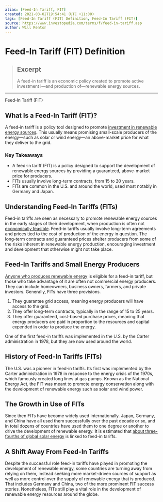 ```yaml
---
alias: [Feed-In Tariff, FIT]
created: 2021-03-02T19:54:41 (UTC +11:00)
tags: [Feed-In Tariff (FIT) Definition, Feed-In Tariff (FIT)]
source: https://www.investopedia.com/terms/f/feed-in-tariff.asp
author: Will Kenton
---
```


# Feed-In Tariff (FIT) Definition

> ## Excerpt
> A feed-in tariff is an economic policy created to promote active investment i—and production of—renewable energy sources.

---

Feed-In Tariff (FIT)
## What Is a Feed-In Tariff (FIT)?

A feed-in tariff is a policy tool designed to promote [investment in renewable energy sources](https://www.investopedia.com/renewable-energy-4689739). This usually means promising small-scale producers of the energy—such as solar or wind energy—an above-market price for what they deliver to the grid.

### Key Takeaways

-   A feed-in tariff (FIT) is a policy designed to support the development of renewable energy sources by providing a guaranteed, above-market price for producers.
-   FITs usually involve long-term contracts, from 15 to 20 years.
-   FITs are common in the U.S. and around the world, used most notably in Germany and Japan.

## Understanding Feed-In Tariffs (FITs)

Feed-in tariffs are seen as necessary to promote renewable energy sources in the early stages of their development, when production is often not [economically feasible](https://www.investopedia.com/terms/f/feasibility-study.asp). Feed-in tariffs usually involve long-term agreements and prices tied to the cost of production of the energy in question. The long-term contracts and guaranteed prices shelter producers from some of the risks inherent in renewable energy production, encouraging investment and development that otherwise might not take place.

## Feed-In Tariffs and Small Energy Producers

[Anyone who produces renewable energy](https://www.investopedia.com/articles/personal-finance/053115/how-become-renewable-energy-entrepreneur.asp) is eligible for a feed-in tariff, but those who take advantage of it are often not commercial energy producers. They can include homeowners, business owners, farmers, and private investors. Generally, FITs have three provisions.

1.  They guarantee grid access, meaning energy producers will have access to the grid.
2.  They offer long-term contracts, typically in the range of 15 to 25 years.
3.  They offer guaranteed, cost-based purchase prices, meaning that energy producers are paid in proportion to the resources and capital expended in order to produce the energy.

One of the first feed-in tariffs was implemented in the U.S. by the Carter administration in 1978, but they are now used around the world.

## History of Feed-In Tariffs (FITs)

The U.S. was a pioneer in feed-in tariffs. Its first was implemented by the Carter administration in 1978 in response to the energy crisis of the 1970s, which famously created long lines at gas pumps. Known as the National Energy Act, the FIT was meant to promote energy conservation along with the development of renewable energy such as solar and wind power.

## The Growth in Use of FITs

Since then FITs have become widely used internationally. Japan, Germany, and China have all used them successfully over the past decade or so, and in total dozens of countries have used them to one degree or another to drive the development of renewable energy. It is estimated that [about three-fourths of global solar energy](https://blogs.nicholas.duke.edu/env212/the-case-for-state-solar-feed-in-tariffs-fits-in-the-usa/) is linked to feed-in tariffs.

## A Shift Away From Feed-In Tariffs

Despite the successful role feed-in tariffs have played in promoting the development of renewable energy, some countries are turning away from relying on them, instead seeking more market-driven sources of support as well as more control over the supply of renewable energy that is produced. That includes Germany and China, two of the more prominent FIT success stories. Nonetheless, FITs still play a vital role in the development of renewable energy resources around the globe.
